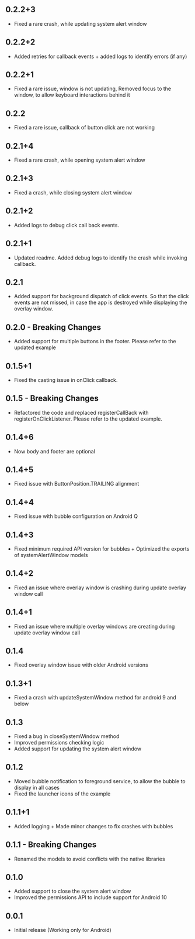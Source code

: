 ## 0.2.2+3

* Fixed a rare crash, while updating system alert window

## 0.2.2+2

* Added retries for callback events + added logs to identify errors (if any)

## 0.2.2+1

* Fixed a rare issue, window is not updating, Removed focus to the window, to allow keyboard interactions behind it

## 0.2.2

* Fixed a rare issue, callback of button click are not working

## 0.2.1+4

* Fixed a rare crash, while opening system alert window

## 0.2.1+3

* Fixed a crash, while closing system alert window

## 0.2.1+2

* Added logs to debug click call back events.

## 0.2.1+1

* Updated readme. Added debug logs to identify the crash while invoking callback.

## 0.2.1

* Added support for background dispatch of click events. So that the click events are not missed, in case the app is destroyed while displaying the overlay window.

## 0.2.0 - Breaking Changes

* Added support for multiple buttons in the footer. Please refer to the updated example

## 0.1.5+1

* Fixed the casting issue in onClick callback.

## 0.1.5 - Breaking Changes

* Refactored the code and replaced registerCallBack with registerOnClickListener. Please refer to the updated example.

## 0.1.4+6

* Now body and footer are optional

## 0.1.4+5

* Fixed issue with ButtonPosition.TRAILING alignment

## 0.1.4+4

* Fixed issue with bubble configuration on Android Q

## 0.1.4+3

* Fixed minimum required API version for bubbles + Optimized the exports of systemAlertWindow models

## 0.1.4+2

* Fixed an issue where overlay window is crashing during update overlay window call

## 0.1.4+1

* Fixed an issue where multiple overlay windows are creating during update overlay window call

## 0.1.4

* Fixed overlay window issue with older Android versions

## 0.1.3+1

* Fixed a crash with updateSystemWindow method for android 9 and below

## 0.1.3

* Fixed a bug in closeSystemWindow method
* Improved permissions checking logic
* Added support for updating the system alert window

## 0.1.2

* Moved bubble notification to foreground service, to allow the bubble to display in all cases
* Fixed the launcher icons of the example

## 0.1.1+1

* Added logging + Made minor changes to fix crashes with bubbles

## 0.1.1 - Breaking Changes

* Renamed the models to avoid conflicts with the native libraries

## 0.1.0

* Added support to close the system alert window
* Improved the permissions API to include support for Android 10

## 0.0.1

* Initial release (Working only for Android)
